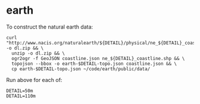 earth
=====

To construct the natural earth data:

```
curl "http://www.nacis.org/naturalearth/${DETAIL}/physical/ne_${DETAIL}_coastline.zip" -o dl.zip && \
  unzip -o dl.zip && \
  ogr2ogr -f GeoJSON coastline.json ne_${DETAIL}_coastline.shp && \
  topojson --bbox -o earth-$DETAIL-topo.json coastline.json && \
  cp earth-$DETAIL-topo.json ~/code/earth/public/data/
```

Run above for each of:

```
DETAIL=50m
DETAIL=110m
```
